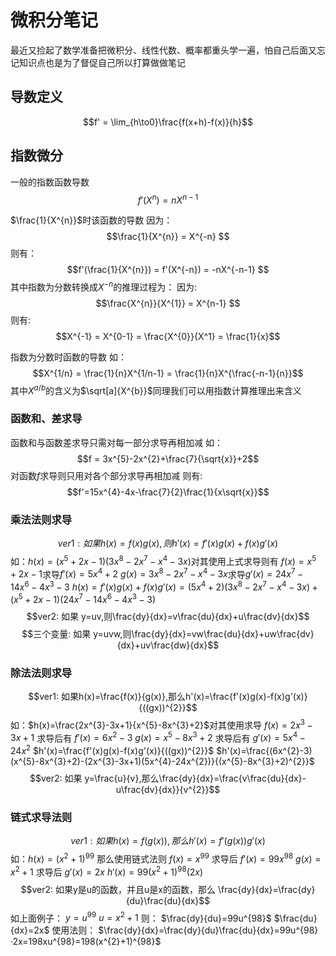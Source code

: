 # 微积分笔记
最近又捡起了数学准备把微积分、线性代数、概率都重头学一遍，怕自己后面又忘记知识点也是为了督促自己所以打算做做笔记
## 导数定义
$$f' = \lim_{h\to0}\frac{f(x+h)-f(x)}{h}$$
## 指数微分

一般的指数函数导数
$$f'(X^{n}) = nX^{n-1}$$

$\frac{1}{X^{n}}$时该函数的导数
因为：$$\frac{1}{X^{n}} = X^{-n} $$
则有：$$f'(\frac{1}{X^{n}}) = f'(X^{-n}) = -nX^{-n-1} $$
其中指数为分数转换成$X^{-n}$的推理过程为：
因为: $$\frac{X^{n}}{X^{1}} = X^{n-1} $$
则有: $$X^{-1} = X^{0-1} = \frac{X^{0}}{X^1} = \frac{1}{x}$$

指数为分数时函数的导数
如：$$X^{1/n} = \frac{1}{n}X^{1/n-1} = \frac{1}{n}X^{\frac{-n-1}{n}}$$
其中$X^{a/b}$的含义为$\sqrt[a]{X^{b}}$同理我们可以用指数计算推理出来含义

### 函数和、差求导
函数和与函数差求导只需对每一部分求导再相加减
如：
$$f = 3x^{5}-2x^{2}+\frac{7}{\sqrt{x}}+2$$
对函数$f$求导则只用对各个部分求导再相加减
则有:
$$f'=15x^{4}-4x-\frac{7}{2}\frac{1}{x\sqrt{x}}$$

### 乘法法则求导
$$ver1: 如果 h(x)=f(x)g(x),则h'(x)=f'(x)g(x)+f(x)g'(x)$$
如：$h(x)=(x^{5}+2x-1)(3x^{8}-2x^{7}-x^{4}-3x)$对其使用上式求导则有
$f(x)= x^{5}+2x-1$求导$f'(x)=5x^{4}+2$
$g(x)= 3x^{8}-2x^{7}-x^{4}-3x$求导$g'(x)=24x^{7}-14x^{6}-4x^{3}-3$
$h(x)= f'(x)g(x)+f(x)g'(x) = (5x^{4}+2)(3x^{8}-2x^{7}-x^{4}-3x)+(x^{5}+2x-1)(24x^{7}-14x^{6}-4x^{3}-3)$
$$ver2: 如果 y=uv,则\frac{dy}{dx}=v\frac{du}{dx}+u\frac{dv}{dx}$$
$$三个变量: 如果 y=uvw,则\frac{dy}{dx}=vw\frac{du}{dx}+uw\frac{dv}{dx}+uv\frac{dw}{dx}$$

### 除法法则求导
$$ver1: 如果h(x)=\frac{f(x)}{g(x)},那么h'(x)=\frac{f'(x)g(x)-f(x)g'(x)}{((gx))^{2}}$$
如：$h(x)=\frac{2x^{3}-3x+1}{x^{5}-8x^{3}+2}$对其使用求导
$f(x)=2x^{3}-3x+1$ 求导后有 $f'(x)=6x^{2}-3$
$g(x)=x^{5}-8x^{3}+2$ 求导后有 $g'(x)=5x^{4}-24x^{2}$
$h'(x)=\frac{f'(x)g(x)-f(x)g'(x)}{((gx))^{2}}$
$h'(x)=\frac{(6x^{2}-3)(x^{5}-8x^{3}+2)-(2x^{3}-3x+1)(5x^{4}-24x^{2})}{(x^{5}-8x^{3}+2)^{2}}$
$$ver2: 如果 y=\frac{u}{v},那么\frac{dy}{dx}=\frac{v\frac{du}{dx}-u\frac{dv}{dx}}{v^{2}}$$

### 链式求导法则
$$ver1: 如果h(x)=f(g(x)),那么h'(x)=f'(g(x))g'(x)$$
如：$h(x)=(x^{2}+1)^{99}$ 那么使用链式法则
$f(x)=x^{99}$ 求导后 $f'(x)=99x^{98}$
$g(x)=x^{2}+1$ 求导后 $g'(x)=2x$
$h'(x)=99(x^{2}+1)^{98}(2x)$
$$ver2: 如果y是u的函数，并且u是x的函数，那么 \frac{dy}{dx}=\frac{dy}{du}\frac{du}{dx}$$
如上面例子： $y=u^{99}$   $u=x^{2}+1$
则：        $\frac{dy}{du}=99u^{98}$   $\frac{du}{dx}=2x$
使用法则：   $\frac{dy}{dx}=\frac{dy}{du}\frac{du}{dx}=99u^{98}·2x=198xu^{98}=198(x^{2}+1)^{98}$

